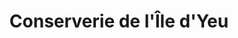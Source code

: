 ---
title: "Conserverie de l'Île d'Yeu"
url: /lile-dyeu/conserverie-de-lile-dyeu/
shop: fruits de mer
---